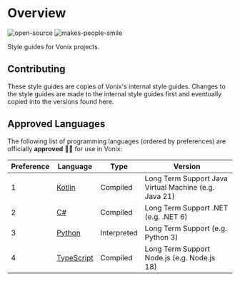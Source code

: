 # Overview

![open-source](https://github.com/vonix-id/styleguide/assets/627874/5ad65cb6-c5f4-4d31-9812-c0642c1257da)
![makes-people-smile](https://github.com/vonix-id/styleguide/assets/627874/6180488a-16a6-4626-905e-071f16bef8ba)

Style guides for Vonix projects.

## Contributing

These style guides are copies of Vonix's internal style guides. Changes to the style guides are made to the internal style guides first and eventually copied into the versions found here.

## Approved Languages

The following list of programming languages (ordered by preferences) are officially **approved** 👍🏻 for use in Vonix:

| Preference | Language                                              | Type        | Version                                               |
|------------|-------------------------------------------------------|-------------|-------------------------------------------------------|
| 1          | [Kotlin](https://kotlinlang.org/)                     | Compiled    | Long Term Support Java Virtual Machine (e.g. Java 21) |
| 2          | [C#](https://docs.microsoft.com/en-us/dotnet/csharp/) | Compiled    | Long Term Support .NET (e.g. .NET 6)                  |
| 3          | [Python](https://www.python.org/)                     | Interpreted | Long Term Support (e.g. Python 3)                     |
| 4          | [TypeScript](https://www.typescriptlang.org/)         | Compiled    | Long Term Support Node.js (e.g. Node.js 18)           |
